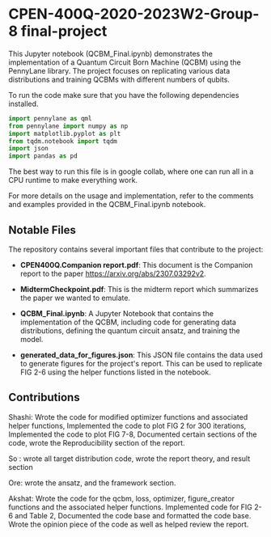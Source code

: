 # CPEN-400Q-2020-2023W2-Group-8 final-project

This Jupyter notebook (QCBM_Final.ipynb) demonstrates the implementation of a Quantum Circuit Born Machine (QCBM) using the PennyLane library. The project focuses on replicating various data distributions and training QCBMs with different numbers of qubits.

To run the code make sure that you have the following dependencies installed.

```python
import pennylane as qml
from pennylane import numpy as np
import matplotlib.pyplot as plt
from tqdm.notebook import tqdm
import json
import pandas as pd
```

The best way to run this file is in google collab, where one can run all in a CPU runtime to make everything work.

For more details on the usage and implementation, refer to the comments and examples provided in the QCBM_Final.ipynb notebook.

## Notable Files

The repository contains several important files that contribute to the project:

- **CPEN400Q.Companion report.pdf**: This document is the Companion report to the paper https://arxiv.org/abs/2307.03292v2.

- **MidtermCheckpoint.pdf**: This is the midterm report which summarizes the paper we wanted to emulate.

- **QCBM_Final.ipynb**: A Jupyter Notebook that contains the implementation of the QCBM, including code for generating data distributions, defining the quantum circuit ansatz, and training the model.

- **generated_data_for_figures.json**: This JSON file contains the data used to generate figures for the project's report. This can be used to replicate FIG 2-6 using the helper functions listed in the notebook.

## Contributions
Shashi: Wrote the code for modified optimizer functions and associated helper functions, Implemented the code to plot FIG 2 for 300 iterations, Implemented the code to plot FIG 7-8, Documented certain sections of the code, wrote the Reproducibility section of the report. 


So : wrote all target distribution code, wrote the report theory, and result section


Ore: wrote the ansatz, and the framework section. 

Akshat: Wrote the code for the qcbm, loss, optimizer, figure_creator functions and the associated helper functions. Implemented code for FIG 2-6 and Table 2, Documented the code base and formatted the code base. Wrote the opinion piece of the code as well as helped review the report.
